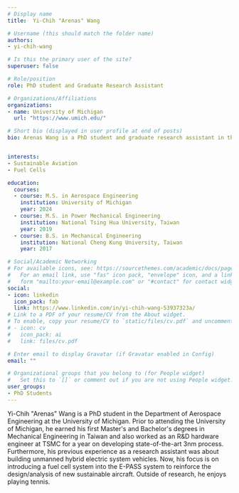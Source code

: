 ```yaml
---
# Display name
title:  Yi-Chih "Arenas" Wang

# Username (this should match the folder name)
authors:
- yi-chih-wang

# Is this the primary user of the site?
superuser: false

# Role/position
role: PhD student and Graduate Research Assistant

# Organizations/Affiliations
organizations:
- name: University of Michigan
  url: "https://www.umich.edu/"

# Short bio (displayed in user profile at end of posts)
bio: Arenas Wang is a PhD student and graduate research assistant in the IDEAS Lab at the University of Michigan.


interests:
- Sustainable Aviation
- Fuel Cells

education:
  courses:
  - course: M.S. in Aerospace Engineering
    institution: University of Michigan
    year: 2024
  - course: M.S. in Power Mechanical Engineering
    institution: National Tsing Hua University, Taiwan
    year: 2019
  - course: B.S. in Mechanical Engineering
    institution: National Cheng Kung University, Taiwan
    year: 2017

# Social/Academic Networking
# For available icons, see: https://sourcethemes.com/academic/docs/page-builder/#icons
#   For an email link, use "fas" icon pack, "envelope" icon, and a link in the
#   form "mailto:your-email@example.com" or "#contact" for contact widget.
social:
- icon: linkedin
  icon_pack: fab
  link: https://www.linkedin.com/in/yi-chih-wang-53937323a/
# Link to a PDF of your resume/CV from the About widget.
# To enable, copy your resume/CV to `static/files/cv.pdf` and uncomment the lines below.
# - icon: cv
#   icon_pack: ai
#   link: files/cv.pdf

# Enter email to display Gravatar (if Gravatar enabled in Config)
email: ""

# Organizational groups that you belong to (for People widget)
#   Set this to `[]` or comment out if you are not using People widget.
user_groups:
- PhD Students
---
```


Yi-Chih "Arenas" Wang is a PhD student in the Department of Aerospace Engineering at the University of Michigan.
Prior to attending the University of Michigan, he earned his first Master's and Bachelor's degrees in Mechanical Engineering in Taiwan and also worked as an R&D hardware engineer at TSMC for a year on developing state-of-the-art 3nm process.
Furthermore, his previous experience as a research assistant was about building unmanned hybrid electric system vehicles.
Now, his focus is on introducing a fuel cell system into the E-PASS system to reinforce the design/analysis of new sustainable aircraft.
Outside of research, he enjoys playing tennis.

